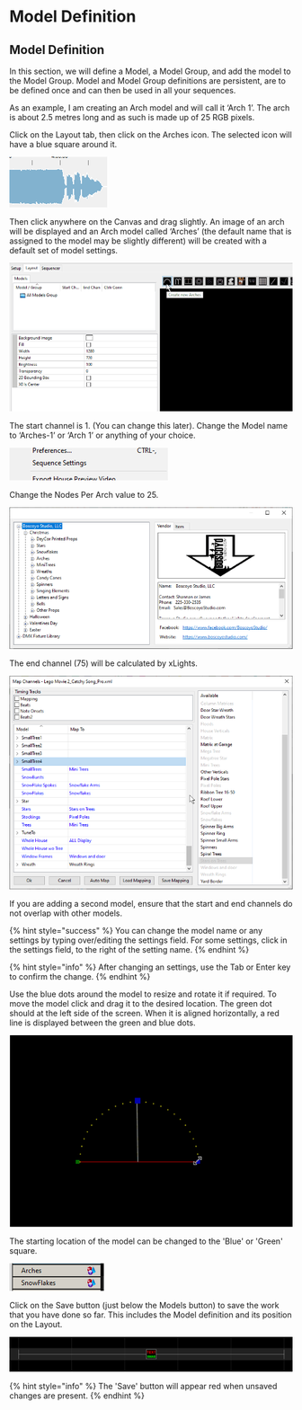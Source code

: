 # Model Definition

## **Model Definition**

In this section, we will define a Model, a Model Group, and add the model to the Model Group. Model and Model Group definitions are persistent, are to be defined once and can then be used in all your sequences.

As an example, I am creating an Arch model and will call it ‘Arch 1’. The arch is about 2.5 metres long and as such is made up of 25 RGB pixels.

Click on the Layout tab, then click on the Arches icon. The selected icon will have a blue square around it.

![](../../.gitbook/assets/image%20%2823%29.png)

Then click anywhere on the Canvas and drag slightly. An image of an arch will be displayed and an Arch model called ‘Arches’ \(the default name that is assigned to the model may be slightly different\) will be created with a default set of model settings.

![](../../.gitbook/assets/addarc%20%281%29.gif)

The start channel is 1. \(You can change this later\). Change the Model name to ‘Arches-1’ or ‘Arch 1’ or anything of your choice.

![](../../.gitbook/assets/image%20%28237%29.png)

Change the Nodes Per Arch value to 25.

![](../../.gitbook/assets/image%20%28236%29.png)

The end channel \(75\) will be calculated by xLights.

![](../../.gitbook/assets/image%20%28521%29.png)

If you are adding a second model, ensure that the start and end channels do not overlap with other models.

{% hint style="success" %}
You can change the model name or any settings by typing over/editing the settings field. For some settings, click in the settings field, to the right of the setting name.
{% endhint %}

{% hint style="info" %}
After changing an settings, use the Tab or Enter key to confirm the change.
{% endhint %}

Use the blue dots around the model to resize and rotate it if required. To move the model click and drag it to the desired location. The green dot should at the left side of the screen. When it is aligned horizontally, a red line is displayed between the green and blue dots.

![](../../.gitbook/assets/resize.gif)

The starting location of the model can be changed to the 'Blue' or 'Green' square.

![](../../.gitbook/assets/image%20%28586%29.png)

Click on the Save button \(just below the Models button\) to save the work that you have done so far. This includes the Model definition and its position on the Layout.

![](../../.gitbook/assets/image%20%28148%29.png)

{% hint style="info" %}
The 'Save' button will appear red when unsaved changes are present.
{% endhint %}

